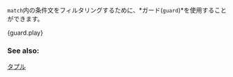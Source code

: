 <!-- A `match` *guard* can be added to filter the arm. -->
`match`内の条件文をフィルタリングするために、*ガード(`guard`)*を使用することができます。

{guard.play}

### See also:

[タプル](../../primitives/tuples.html)
